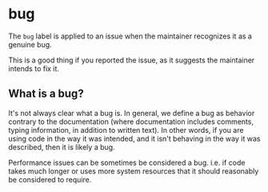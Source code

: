 # bug

The `bug` label is applied to an issue when the maintainer recognizes it as a genuine bug.

This is a good thing if you reported the issue, as it suggests the maintainer intends to fix it.

## What is a bug?

It's not always clear what a bug is.
In general, we define a bug as behavior contrary to the documentation (where documentation includes comments, typing information, in addition to written text).
In other words, if you are using code in the way it was intended, and it isn't behaving in the way it was described, then it is likely a bug.

Performance issues can be sometimes be considered a bug.
i.e. if code takes much longer or uses more system resources that it should reasonably be considered to require.
